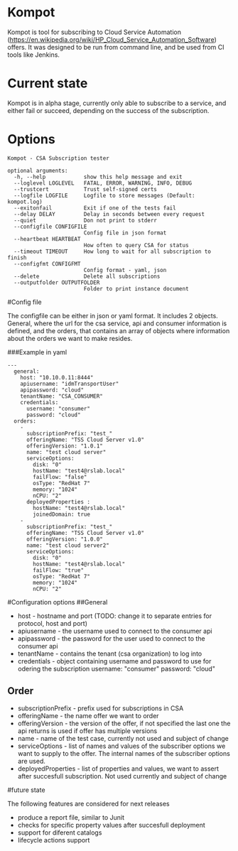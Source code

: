 # Kompot
Kompot is tool for subscribing to Cloud Service Automation (https://en.wikipedia.org/wiki/HP_Cloud_Service_Automation_Software) offers. It was designed to be run from command line, and be used from CI tools like Jenkins.

# Current state

Kompot is in alpha stage, currently only able to subscribe to a service, and either fail or succeed, depending on the success of the subscription.

# Options
```
Kompot - CSA Subscription tester

optional arguments:
  -h, --help            show this help message and exit
  --loglevel LOGLEVEL   FATAL, ERROR, WARNING, INFO, DEBUG
  --trustcert           Trust self-signed certs
  --logfile LOGFILE     Logfile to store messages (Default: kompot.log)
  --exitonfail          Exit if one of the tests fail
  --delay DELAY         Delay in seconds between every request
  --quiet               Don not print to stderr
  --configfile CONFIGFILE
                        Config file in json format
  --heartbeat HEARTBEAT
                        How often to query CSA for status
  --timeout TIMEOUT     How long to wait for all subscription to finish
  --configfmt CONFIGFMT
                        Config format - yaml, json
  --delete              Delete all subscriptions
  --outputfolder OUTPUTFOLDER
                        Folder to print instance document

```
#Config file

The configfile can be either in json or yaml format. It includes 2 objects. General, where the url for the csa service, api and consumer information is defined, and the orders, that contains an array of objects where information about the orders we want to make resides.

###Example in yaml 

```
---
  general: 
    host: "10.10.0.11:8444"
    apiusername: "idmTransportUser"
    apipassword: "cloud"
    tenantName: "CSA_CONSUMER"
    credentials: 
      username: "consumer"
      password: "cloud"
  orders: 
    - 
      subscriptionPrefix: "test_"
      offeringName: "TSS Cloud Server v1.0"
      offeringVersion: "1.0.1"
      name: "test cloud server"
      serviceOptions: 
        disk: "0"
        hostName: "test4@rslab.local"
        failFlow: "false"
        osType: "RedHat 7"
        memory: "1024"
        nCPU: "2"
      deployedProperties :
        hostName: "test4@rslab.local"
        joinedDomain: true
    - 
      subscriptionPrefix: "test_"
      offeringName: "TSS Cloud Server v1.0"
      offeringVersion: "1.0.0"
      name: "test cloud server2"
      serviceOptions: 
        disk: "0"
        hostName: "test4@rslab.local"
        failFlow: "true"
        osType: "RedHat 7"
        memory: "1024"
        nCPU: "2"
```

#Configuration options
##General 
- host - hostname and port (TODO: change it to separate entries for protocol, host and port)
- apiusername - the username used to connect to the consumer api
- apipassword  - the password for the user used to connect to the consumer api
- tenantName - contains the tenant (csa organization) to log into
- credentials - object containing username and password to use for odering the subscription
      username: "consumer"
      password: "cloud"

## Order 
- subscriptionPrefix - prefix used for subscriptions in CSA 
- offeringName - the name offer we want to order
- offeringVersion - the version of the offer, if not specified the last one the api returns is used if offer has multiple versions
- name - name of the test case, currently not used and subject of change
- serviceOptions - list of names and values of the subscriber options we want to supply to the offer. The internal names of the subscriber options are used.
- deployedProperties - list of properties and values, we want to assert after succesfull subscription. Not used currently and subject of change

#future state

The following features are considered for next releases
- produce a report file, similar to Junit
- checks for specific property values after succesfull deployment
- support for diferent catalogs
- lifecycle actions support
